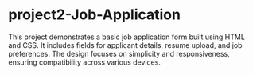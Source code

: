 # project2-Job-Application

This project demonstrates a basic job application form built using HTML and CSS. It includes fields for applicant details, resume upload, and job preferences. The design focuses on simplicity and responsiveness, ensuring compatibility across various devices.
